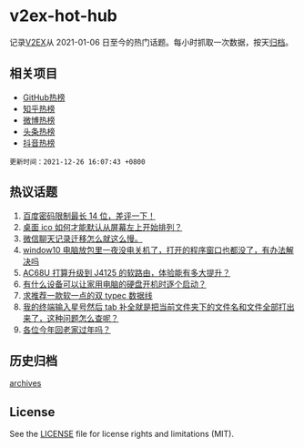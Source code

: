 # v2ex-hot-hub

 记录[V2EX](https://www.v2ex.com/)从 2021-01-06 日至今的热门话题。每小时抓取一次数据，按天[归档](archives)。
 
 ## 相关项目

- [GitHub热榜](https://github.com/lonnyzhang423/github-hot-hub)
- [知乎热榜](https://github.com/lonnyzhang423/zhihu-hot-hub)
- [微博热榜](https://github.com/lonnyzhang423/weibo-hot-hub)
- [头条热榜](https://github.com/lonnyzhang423/toutiao-hot-hub)
- [抖音热榜](https://github.com/lonnyzhang423/douyin-hot-hub)


 `更新时间：2021-12-26 16:07:43 +0800`

## 热议话题

1. [百度密码限制最长 14 位，差评一下！](https://www.v2ex.com/t/824424)
1. [桌面 ico 如何才能默认从屏幕左上开始排列？](https://www.v2ex.com/t/824435)
1. [微信聊天记录迁移怎么就这么慢。](https://www.v2ex.com/t/824473)
1. [window10 电脑放包里一夜没电关机了，打开的程序窗口也都没了，有办法解决吗](https://www.v2ex.com/t/824417)
1. [AC68U 打算升级到 J4125 的软路由，体验能有多大提升？](https://www.v2ex.com/t/824408)
1. [有什么设备可以让家用电脑的硬盘开机时逐个启动？](https://www.v2ex.com/t/824402)
1. [求推荐一款软一点的双 typec 数据线](https://www.v2ex.com/t/824427)
1. [我的终端输入星号然后 tab 补全就是把当前文件夹下的文件名和文件全部打出来了，这种问题怎么查呢？](https://www.v2ex.com/t/824433)
1. [各位今年回老家过年吗？](https://www.v2ex.com/t/824457)

## 历史归档

[archives](archives)

## License

See the [LICENSE](LICENSE) file for license rights and limitations (MIT).
